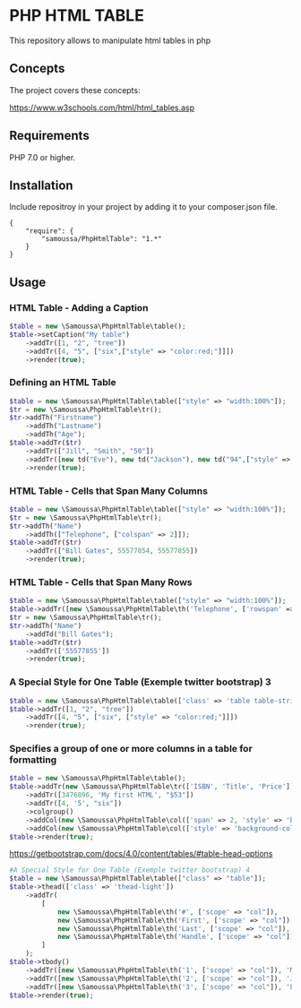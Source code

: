 # PHP HTML TABLE

This repository allows to manipulate html tables in php

## Concepts

The project covers these concepts:

https://www.w3schools.com/html/html_tables.asp
 
## Requirements

PHP 7.0 or higher.
 
## Installation

Include repositroy in your project by adding it to your composer.json file.
```
{
    "require": {
        "samoussa/PhpHtmlTable": "1.*"
    }
}
```

## Usage

### HTML Table - Adding a Caption
``` php 
$table = new \Samoussa\PhpHtmlTable\table();
$table->setCaption("My table")
    ->addTr([1, "2", "tree"])
    ->addTr([4, "5", ["six",["style" => "color:red;"]]])
    ->render(true);
```
### Defining an HTML Table
``` php 
$table = new \Samoussa\PhpHtmlTable\table(["style" => "width:100%"]);
$tr = new \Samoussa\PhpHtmlTable\tr();
$tr->addTh("Firstname")
    ->addTh("Lastname")
    ->addTh("Age");
$table->addTr($tr)
    ->addTr(["Jill", "Smith", "50"])
    ->addTr([new td("Eve"), new td("Jackson"), new td("94",["style" => "color:red;"])])
    ->render(true);
```
### HTML Table - Cells that Span Many Columns
``` php 
$table = new \Samoussa\PhpHtmlTable\table(["style" => "width:100%"]);
$tr = new \Samoussa\PhpHtmlTable\tr();
$tr->addTh("Name")
    ->addTh(["Telephone", ["colspan" => 2]]);
$table->addTr($tr)
    ->addTr(["Bill Gates", 55577854, 55577855])
    ->render(true);
```

### HTML Table - Cells that Span Many Rows
``` php 
$table = new \Samoussa\PhpHtmlTable\table(["style" => "width:100%"]);
$table->addTr([new \Samoussa\PhpHtmlTable\th('Telephone', ['rowspan' => 2]), 555778545]);
$tr = new \Samoussa\PhpHtmlTable\tr();
$tr->addTh("Name")
    ->addTd("Bill Gates");
$table->addTr($tr)
    ->addTr(['55577855'])
    ->render(true);
```

### A Special Style for One Table (Exemple twitter bootstrap) 3
``` php 
$table = new \Samoussa\PhpHtmlTable\table(['class' => 'table table-striped']);
$table->addTr([1, "2", "tree"])
    ->addTr([4, "5", ["six", ["style" => "color:red;"]]])
    ->render(true);
```

### Specifies a group of one or more columns in a table for formatting
``` php 
$table = new \Samoussa\PhpHtmlTable\table();
$table->addTr(new \Samoussa\PhpHtmlTable\tr(['ISBN', 'Title', 'Price']))
    ->addTr([3476896, 'My first HTML', "$53"])
    ->addTr([4, '5', "six"])
    ->colgroup()
    ->addCol(new \Samoussa\PhpHtmlTable\col(['span' => 2, 'style' => 'background-color:red']))
    ->addCol(new \Samoussa\PhpHtmlTable\col(['style' => 'background-color:yellow']));
$table->render(true);
```
https://getbootstrap.com/docs/4.0/content/tables/#table-head-options
``` php 
#A Special Style for One Table (Exemple twitter bootstrap) 4
$table = new \Samoussa\PhpHtmlTable\table(["class" => "table"]);
$table->thead(['class' => 'thead-light'])
    ->addTr(
        [
            new \Samoussa\PhpHtmlTable\th('#', ['scope' => "col"]),
            new \Samoussa\PhpHtmlTable\th('First', ['scope' => "col"]),
            new \Samoussa\PhpHtmlTable\th('Last', ['scope' => "col"]),
            new \Samoussa\PhpHtmlTable\th('Handle', ['scope' => "col"]),
        ]
    );
$table->tbody()
    ->addTr([new \Samoussa\PhpHtmlTable\th('1', ['scope' => "col"]), 'Mark', 'Otto', '@mdo'])
    ->addTr([new \Samoussa\PhpHtmlTable\th('2', ['scope' => "col"]), 'Jacob', 'Thornton', '@fat'])
    ->addTr([new \Samoussa\PhpHtmlTable\th('3', ['scope' => "col"]), 'Larry', 'the Bird', '@twitter']);
$table->render(true);
```

